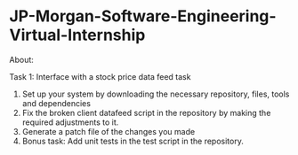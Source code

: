 # JP-Morgan-Software-Engineering-Virtual-Internship
About:
    

Task 1: Interface with a stock price data feed task
1.  Set up your system by downloading the necessary repository, files, tools and dependencies
2.  Fix the broken client datafeed script in the repository by making the required adjustments to it.
3.  Generate a patch file of the changes you made
4.  Bonus task: Add unit tests in the test script in the repository.
